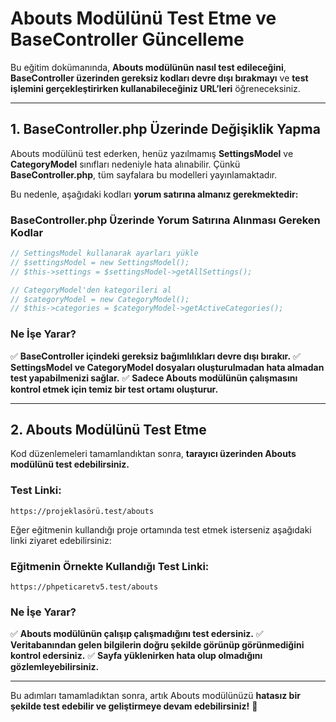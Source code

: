 # **Abouts Modülünü Test Etme ve BaseController Güncelleme**

Bu eğitim dokümanında, **Abouts modülünün nasıl test edileceğini**, **BaseController üzerinden gereksiz kodları devre dışı bırakmayı** ve **test işlemini gerçekleştirirken kullanabileceğiniz URL’leri** öğreneceksiniz.
 
---

## **1. BaseController.php Üzerinde Değişiklik Yapma**

Abouts modülünü test ederken, henüz yazılmamış **SettingsModel** ve **CategoryModel** sınıfları nedeniyle hata alınabilir. Çünkü **BaseController.php**, tüm sayfalara bu modelleri yayınlamaktadır.

Bu nedenle, aşağıdaki kodları **yorum satırına almanız gerekmektedir:**

### **BaseController.php Üzerinde Yorum Satırına Alınması Gereken Kodlar**

```php
// SettingsModel kullanarak ayarları yükle
// $settingsModel = new SettingsModel();
// $this->settings = $settingsModel->getAllSettings();

// CategoryModel'den kategorileri al
// $categoryModel = new CategoryModel();
// $this->categories = $categoryModel->getActiveCategories();
```

### **Ne İşe Yarar?**
✅ **BaseController içindeki gereksiz bağımlılıkları devre dışı bırakır.**
✅ **SettingsModel ve CategoryModel dosyaları oluşturulmadan hata almadan test yapabilmenizi sağlar.**
✅ **Sadece Abouts modülünün çalışmasını kontrol etmek için temiz bir test ortamı oluşturur.**

---

## **2. Abouts Modülünü Test Etme**

Kod düzenlemeleri tamamlandıktan sonra, **tarayıcı üzerinden Abouts modülünü test edebilirsiniz.**

### **Test Linki:**
```
https://projeklasörü.test/abouts
```

Eğer eğitmenin kullandığı proje ortamında test etmek isterseniz aşağıdaki linki ziyaret edebilirsiniz:

### **Eğitmenin Örnekte Kullandığı Test Linki:**
```
https://phpeticaretv5.test/abouts
```

### **Ne İşe Yarar?**
✅ **Abouts modülünün çalışıp çalışmadığını test edersiniz.**
✅ **Veritabanından gelen bilgilerin doğru şekilde görünüp görünmediğini kontrol edersiniz.**
✅ **Sayfa yüklenirken hata olup olmadığını gözlemleyebilirsiniz.**

---

Bu adımları tamamladıktan sonra, artık Abouts modülünüzü **hatasız bir şekilde test edebilir ve geliştirmeye devam edebilirsiniz!** 🚀